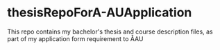 # thesisRepoForA-AUApplication
  
This repo contains my bachelor's thesis and course description files, as part of my application form requirement to ÅAU 
